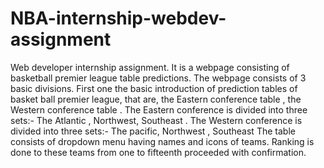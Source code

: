 # NBA-internship-webdev-assignment
 Web developer internship assignment.
It is a webpage consisting of basketball premier league table predictions. The webpage consists of 3 basic divisions. First one the basic introduction of prediction tables of basket ball premier league, that are, the Eastern conference table , the Western conference table . The Eastern conference is divided into three sets:- The Atlantic , Northwest, Southeast . The Western conference is divided into three sets:- The pacific, Northwest , Southeast The table consists of dropdown menu having names and icons  of teams. Ranking is done to these teams from one to fifteenth proceeded with confirmation.
